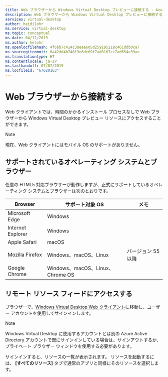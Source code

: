 ```yaml
---
title: Web ブラウザーから Windows Virtual Desktop プレビューに接続する - Azure
description: Web ブラウザーから Windows Virtual Desktop プレビューに接続する方法。
services: virtual-desktop
author: heidilohr
ms.service: virtual-desktop
ms.topic: conceptual
ms.date: 04/12/2019
ms.author: helohr
ms.openlocfilehash: 4f6bb7c414c38eaa605d259195218c461ddb0ca7
ms.sourcegitcommit: 6a42dd4b746f3e6de69f7ad0107cc7ad654e39ae
ms.translationtype: HT
ms.contentlocale: ja-JP
ms.lasthandoff: 07/07/2019
ms.locfileid: "67620163"
---
```

# <a name="connect-from-a-web-browser"></a>Web ブラウザーから接続する

Web クライアントでは、時間のかかるインストール プロセスなしで Web ブラウザーから Windows Virtual Desktop プレビュー リソースにアクセスすることができます。

>[!NOTE]
>現在、Web クライアントにはモバイル OS のサポートがありません。

## <a name="supported-operating-systems-and-browsers"></a>サポートされているオペレーティング システムとブラウザー

任意の HTML5 対応ブラウザーが動作しますが、正式にサポートしているオペレーティング システムとブラウザーは次のとおりです。

| Browser           | サポート対象 OS                     | メモ               |
|-------------------|----------------------------------|---------------------|
| Microsoft Edge    | Windows                          |                     |
| Internet Explorer | Windows                          |                     |
| Apple Safari      | macOS                            |                     |
| Mozilla Firefox   | Windows、macOS、Linux            | バージョン 55 以降 |
| Google Chrome     | Windows、macOS、Linux、Chrome OS |                     |

## <a name="access-remote-resources-feed"></a>リモート リソース フィードにアクセスする

ブラウザーで、[Windows Virtual Desktop Web クライアント](https://rdweb.wvd.microsoft.com/webclient)に移動し、ユーザー アカウントを使用してサインインします。

>[!NOTE]
>Windows Virtual Desktop に使用するアカウントとは別の Azure Active Directory アカウントで既にサインインしている場合は、サインアウトするか、プライベート ブラウザー ウィンドウを使用する必要があります。

サインインすると、リソースの一覧が表示されます。 リソースを起動するには、 **[すべてのリソース]** タブで通常のアプリと同様にそのリソースを選択します。
